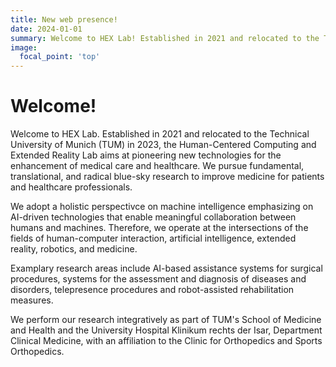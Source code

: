 ```yaml
---
title: New web presence!
date: 2024-01-01
summary: Welcome to HEX Lab! Established in 2021 and relocated to the Technical University of Munich (TUM) in 2023, the Human-Centered Computing and Extended Reality Lab aims at pioneering new technologies for the enhancement of medical care and healthcare.
image:
  focal_point: 'top'
---
```


# Welcome!

Welcome to HEX Lab. Established in 2021 and relocated to the Technical University of Munich (TUM) in 2023, the Human-Centered Computing and Extended Reality Lab aims at pioneering new technologies for the enhancement of medical care and healthcare. We pursue fundamental, translational, and radical blue-sky research to improve medicine for patients and healthcare professionals.

We adopt a holistic perspectivce on machine intelligence emphasizing on AI-driven technologies that enable meaningful collaboration between humans and machines. Therefore, we operate at the intersections of the fields of human-computer interaction, artificial intelligence, extended reality, robotics, and medicine.

Examplary research areas include AI-based assistance systems for surgical procedures, systems for the assessment and diagnosis of diseases and disorders, telepresence procedures and robot-assisted rehabilitation measures.

We perform our research integratively as part of TUM's School of Medicine and Health and the University Hospital Klinikum rechts der Isar, Department Clinical Medicine, with an affiliation to the Clinic for Orthopedics and Sports Orthopedics.
